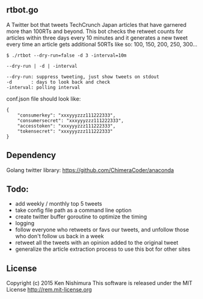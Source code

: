 ## rtbot.go

A Twitter bot that tweets TechCrunch Japan articles that have garnered more than 100RTs and beyond. This bot checks the retweet counts for articles within three days every 10 minutes and it generates a new tweet every time an article gets additional 50RTs like so: 100, 150, 200, 250, 300...

~~~
$ ./rtbot --dry-run=false -d 3 -interval=10m

--dry-run | -d | -interval

--dry-run: suppress tweeting, just show tweets on stdout
-d       : days to look back and check
-interval: polling interval
~~~

conf.json file should look like:
~~~
{
    "consumerkey": "xxxyyyzzz111222333",
    "consumersecret": "xxxyyyzzz111222333",
    "accesstoken": "xxxyyyzzz111222333",
    "tokensecret": "xxxyyyzzz111222333"
}
~~~

## Dependency

Golang twitter library:
https://github.com/ChimeraCoder/anaconda

## Todo:
- add weekly / monthly top 5 tweets
- take config file path as a command line option
- create twitter buffer goroutine to optimize the timing
- logging
- follow everyone who retweets or favs our tweets, and unfollow those who don't follow us back in a week
- retweet all the tweets with an opinion added to the original tweet
- generalize the article extraction process to use this bot for other sites

## License

Copyright (c) 2015 Ken Nishimura
This software is released under the MIT License
http://rem.mit-license.org

